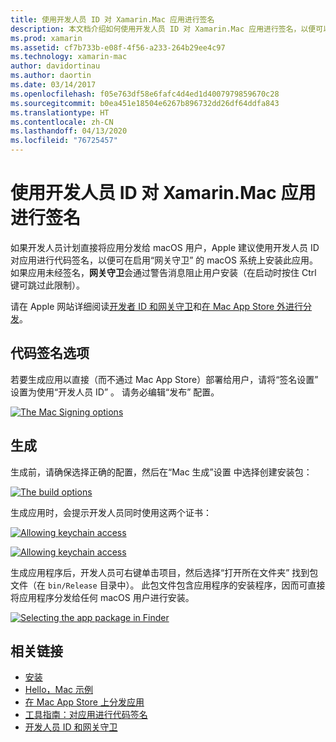 ```yaml
---
title: 使用开发人员 ID 对 Xamarin.Mac 应用进行签名
description: 本文档介绍如何使用开发人员 ID 对 Xamarin.Mac 应用进行签名，以便可以在 Mac App Store 之外进行分发。 其中讨论了代码签名选项和生成。
ms.prod: xamarin
ms.assetid: cf7b733b-e08f-4f56-a233-264b29ee4c97
ms.technology: xamarin-mac
author: davidortinau
ms.author: daortin
ms.date: 03/14/2017
ms.openlocfilehash: f05e763df58e6fafc4d4ed1d4007979859670c28
ms.sourcegitcommit: b0ea451e18504e6267b896732dd26df64ddfa843
ms.translationtype: HT
ms.contentlocale: zh-CN
ms.lasthandoff: 04/13/2020
ms.locfileid: "76725457"
---
```

# <a name="signing-xamarinmac-apps-with-a-developer-id"></a>使用开发人员 ID 对 Xamarin.Mac 应用进行签名

如果开发人员计划直接将应用分发给 macOS 用户，Apple 建议使用开发人员 ID 对应用进行代码签名，以便可在启用“网关守卫”  的 macOS 系统上安装此应用。 如果应用未经签名，**网关守卫**会通过警告消息阻止用户安装（在启动时按住 Ctrl 键可跳过此限制）。

请在 Apple 网站详细阅读[开发者 ID 和网关守卫](https://developer.apple.com/developer-id/)和[在 Mac App Store 外进行分发](https://developer.apple.com/library/content/documentation/IDEs/Conceptual/AppDistributionGuide/Introduction/Introduction.html)。

## <a name="code-signing-options"></a>代码签名选项

若要生成应用以直接（而不通过 Mac App Store）部署给用户，请将“签名设置”  设置为使用“开发人员 ID”  。 请务必编辑“发布”  配置。

 [![](signing-images/config02.png "The Mac Signing options")](signing-images/config02.png#lightbox)

## <a name="build"></a>生成

生成前，请确保选择正确的配置，然后在“Mac 生成”设置  中选择创建安装包：

[![](signing-images/config03.png "The build options")](signing-images/config03.png#lightbox)

生成应用时，会提示开发人员同时使用这两个证书：

 [![](signing-images/image57.png "Allowing keychain access")](signing-images/image57.png#lightbox)

 [![](signing-images/image58.png "Allowing keychain access")](signing-images/image58.png#lightbox)

生成应用程序后，开发人员可右键单击项目，然后选择“打开所在文件夹”  找到包文件（在 `bin/Release` 目录中）。 此包文件包含应用程序的安装程序，因而可直接将应用程序分发给任何 macOS 用户进行安装。

 [![](signing-images/image59.png "Selecting the app package in Finder")](signing-images/image59.png#lightbox)

## <a name="related-links"></a>相关链接

- [安装](~//mac/get-started/installation.md)
- [Hello，Mac 示例](~//mac/get-started/hello-mac.md)
- [在 Mac App Store 上分发应用](https://developer.apple.com/devcenter/mac/checklist/)
- [工具指南：对应用进行代码签名](https://developer.apple.com/library/mac/#documentation/ToolsLanguages/Conceptual/OSXWorkflowGuide/CodeSigning/CodeSigning.html)
- [开发人员 ID 和网关守卫](https://developer.apple.com/developer-id/)

